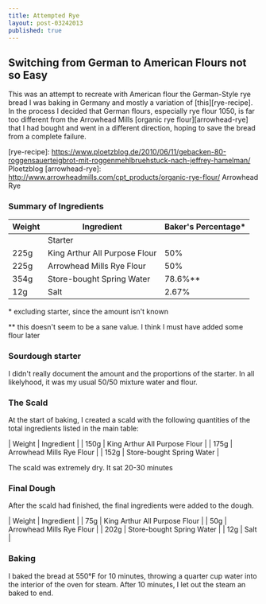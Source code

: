 ```yaml
---
title: Attempted Rye
layout: post-03242013
published: true
---
```


## Switching from German to American Flours not so Easy

This was an attempt to recreate with American flour the German-Style rye bread I
was baking in Germany and mostly a variation of [this][rye-recipe]. In the
process I decided that German flours, especially rye flour 1050, is far too
different from the Arrowhead Mills [organic rye flour][arrowhead-rye] that I had
bought and went in a different direction, hoping to save the bread from a
complete failure.

[rye-recipe]: https://www.ploetzblog.de/2010/06/11/gebacken-80-roggensauerteigbrot-mit-roggenmehlbruehstuck-nach-jeffrey-hamelman/ Ploetzblog
[arrowhead-rye]: http://www.arrowheadmills.com/cpt_products/organic-rye-flour/ Arrowhead Rye

### Summary of Ingredients

| Weight | Ingredient                    | Baker's Percentage\* |
|--------|-------------------------------|----------------------|
|        | Starter                       |                      |
| 225g   | King Arthur All Purpose Flour |                  50% |
| 225g   | Arrowhead Mills Rye Flour     |                  50% |
| 354g   | Store-bought Spring Water     |            78.6%\*\* |
| 12g    | Salt                          |                2.67% |

\* excluding starter, since the amount isn't known

\*\* this doesn't seem to be a sane value. I think I must have added some flour later

### Sourdough starter

I didn't really document the amount and the proportions of the starter. In all
likelyhood, it was my usual 50/50 mixture water and flour.

### The Scald

At the start of baking, I created a scald with the following quantities of the
total ingredients listed in the main table:

| Weight | Ingredient                    |
| 150g   | King Arthur All Purpose Flour |
| 175g   | Arrowhead Mills Rye Flour     |
| 152g   | Store-bought Spring Water     |

The scald was extremely dry. It sat 20-30 minutes

### Final Dough

After the scald had finished, the final ingredients were added to the dough.

| Weight | Ingredient                    |
| 75g    | King Arthur All Purpose Flour |
| 50g    | Arrowhead Mills Rye Flour     |
| 202g   | Store-bought Spring Water     |
| 12g    | Salt                          |

### Baking

I baked the bread at 550°F for 10 minutes, throwing a quarter cup water into the
interior of the oven for steam. After 10 minutes, I let out the steam an baked
to end.
